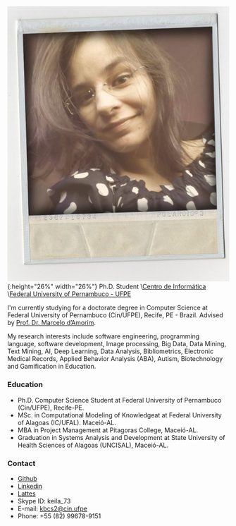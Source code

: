 ![Foto pessoal](photo.jpg){:height="26%" width="26%"} Ph.D. Student \\[Centro de Informática](https://www3.cin.ufpe.br/br/) \\[Federal University of Pernambuco - UFPE](https://www.ufpe.br/)   

I'm currently studying for a doctorate degree in Computer Science at Federal University of Pernambuco (Cin/UFPE), Recife, PE - Brazil. Advised by [Prof. Dr. Marcelo d’Amorim](https://cin.ufpe.br/~damorim/).

My research interests include software engineering, programming language, software development, Image processing, Big Data, Data Mining, Text Mining, AI, Deep Learning, Data Analysis, Bibliometrics, Electronic Medical Records, Applied Behavior Analysis (ABA), Autism, Biotechnology and Gamification in Education.

### Education
* Ph.D. Computer Science Student at Federal University of Pernambuco (Cin/UFPE), Recife-PE.
* MSc. in Computational Modeling of Knowledgeat at Federal University of Alagoas (IC/UFAL). Maceió-AL.
* MBA in Project Management at Pitagoras College, Maceió-AL.
* Graduation in Systems Analysis and Development at State University of Health Sciences of Alagoas (UNCISAL), Maceió-AL.

### Contact
- [Github](https://https://github.com/keilabcs/)
- [Linkedin](https://www.linkedin.com/in/keila-barbosa-484ab7192/)
- [Lattes](http://lattes.cnpq.br/4794576859225227/)
- Skype ID: keila_73
- E-mail: kbcs2@cin.ufpe
- Phone: +55 (82) 99678-9151


